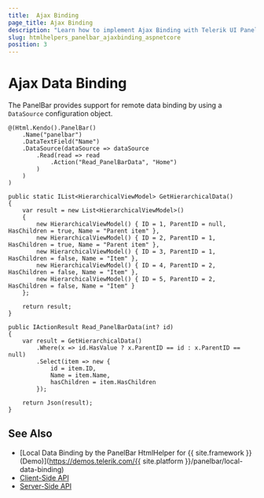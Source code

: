```yaml
---
title:  Ajax Binding
page_title: Ajax Binding
description: "Learn how to implement Ajax Binding with Telerik UI PanelBar component for {{ site.framework }}."
slug: htmlhelpers_panelbar_ajaxbinding_aspnetcore
position: 3
---
```


# Ajax Data Binding

The PanelBar provides support for remote data binding by using a `DataSource` configuration object.

```HtmlHelper
@(Html.Kendo().PanelBar()
    .Name("panelbar")
    .DataTextField("Name")
    .DataSource(dataSource => dataSource
        .Read(read => read
            .Action("Read_PanelBarData", "Home")
        )
    )
)
```
```Controller
public static IList<HierarchicalViewModel> GetHierarchicalData()
{
    var result = new List<HierarchicalViewModel>()
    {
        new HierarchicalViewModel() { ID = 1, ParentID = null, HasChildren = true, Name = "Parent item" },
        new HierarchicalViewModel() { ID = 2, ParentID = 1, HasChildren = true, Name = "Parent item" },
        new HierarchicalViewModel() { ID = 3, ParentID = 1, HasChildren = false, Name = "Item" },
        new HierarchicalViewModel() { ID = 4, ParentID = 2, HasChildren = false, Name = "Item" },
        new HierarchicalViewModel() { ID = 5, ParentID = 2, HasChildren = false, Name = "Item" }
    };

    return result;
}

public IActionResult Read_PanelBarData(int? id)
{
    var result = GetHierarchicalData()
        .Where(x => id.HasValue ? x.ParentID == id : x.ParentID == null)
        .Select(item => new {
            id = item.ID,
            Name = item.Name,
            hasChildren = item.HasChildren
        });

    return Json(result);
}
```

## See Also

* [Local Data Binding by the PanelBar HtmlHelper for {{ site.framework }} (Demo)](https://demos.telerik.com/{{ site.platform }}/panelbar/local-data-binding)
* [Client-Side API](https://docs.telerik.com/kendo-ui/api/javascript/ui/panelbar)
* [Server-Side API](/api/panelbar)
